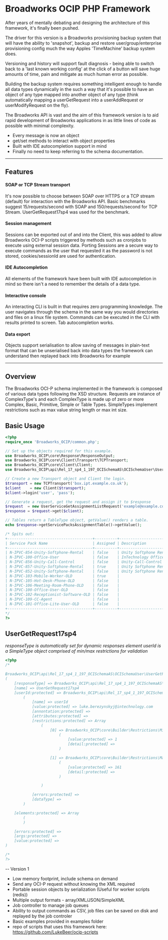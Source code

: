 Broadworks OCIP PHP Framework
===================

After years of mentally debating and designing the architecture of this framework, it's finally been pushed.

The driver for this version is a Broadworks provisioning backup system that will have the ability to 'snapshot', backup and restore user/group/enterprise provisioning config much the way Apples 'TimeMachine' backup system does.

Versioning and history will support fault diagnosis - being able to switch back to a 'last known working config' at the click of a button will save huge amounts of time, pain and mitigate as much human error as possible.

Building the backup system requires something intelligent enough to handle all data types dynamically in the such a way that it's possible to have an object of any type mapped into another object of any type (think automatically mapping a userGetRequest into a userAddRequest or userModifyRequest on the fly).

The Broadworks API is vast and the aim of this framework version is to aid rapid development of Broadworks applications in as little lines of code as possible with minimal complexity. 

- Every message is now an object
- get/set methods to interact with object properties
- Built with IDE autocompletion support in mind
- Finally no need to keep referring to the schema documentation.

----------


Features
-------------

#### <i class="icon-file"></i> SOAP or TCP Stream transport
It's now possible to choose between SOAP over HTTPS or a TCP stream (default) for interaction with the Broadworks API. Basic benchmarks suggest 15/requests/second with SOAP and 150/requests/second for TCP Stream. UserGetRequest17sp4 was used for the benchmark.


#### <i class="icon-folder-open"></i> Session management
Sessions can be exported out of and into the Client, this was added to allow Broadworks OCI-P scripts triggered by methods such as cronjobs to execute using external session data. Porting Sessions are a secure way to execute commands as the user that requested it as the password is not stored, cookies/sessionId are used for authentication.

#### <i class="icon-pencil"></i> IDE Autocompletion

All elements of the framework have been built with IDE autocompletion in mind so there isn't a need to remember the details of a data type.

#### <i class="icon-refresh"></i>Interactive console
An interacting CLI is built in that requires zero programming knowledge. The user navigates through the schema in the same way you would directories and files on a linux file system. Commands can be executed in the CLI with results printed to screen. Tab autocompletion works.




#### <i class="icon-hdd"></i> Data export

Objects support serialisation to allow saving of messages in plain-text format that can be unserialised back into data types the framework can understand then replayed back into Broadworks for example

----------

Overview
-------------------
The Broadworks OCI-P schema implemented in the framework is composed of various data types following the XSD structure. Requests are instance of ComplexType's and each ComplexType is made up of zero or more Complex, Basic, Primitive, Simple or Table Types.  SimpleTypes implement restrictions such as max value string length or max int size.	


Basic Usage
-------------------

``` php
<?php
require_once 'Broadworks_OCIP/common.php';

// Set up the objects required for this example.
use Broadworks_OCIP\core\Response\ResponseOutput;
use Broadworks_OCIP\core\Client\Transport\TCPTransport;
use Broadworks_OCIP\core\Client\Client;
use Broadworks_OCIP\api\Rel_17_sp4_1_197_OCISchemaAS\OCISchemaUser\UserServiceGetAssignmentListRequest;

// Create a new Transport object and Client the login.
$transport = new TCPTransport('box.ipt.example.co.uk');
$client    = new Client($transport);
$client->login('user', 'pass');

// Generate a request, get the request and assign it to $response
$request  = new UserServiceGetAssignmentListRequest('example@example.com');
$response = $request->get($client);

// Tables return a TableType object, getValue() renders a table.
echo $response->getServicePacksAssignmentTable()->getValue();

/* Spits out:
+--------------------------------------+----------+------------------------------------------+
| Service Pack Name                    | Assigned | Description                              |
+--------------------------------------+----------+------------------------------------------+
| N-IPVC-854-Unity-Softphone-Rental    | false    | Unity Softphone Rental (Android)         |
| N-IPVC-100-Office-User               | false    | InTechnology Office User V2.2            |
| N-IPVC-856-Unity-Call-Control        | false    | Unity-Call-Control                       |
| N-IPVC-857-Unity-Softphone-Rental    | true     | Unity Softphone Rental (Windows Desktop) |
| N-IPVC-852-Unity-Softphone-Rental    | false    | Unity Softphone Rental (iPhone)          |
| N-IPVC-103-Mobile-Worker-OLD         | true     |                                          |
| N-IPVC-105-Hot-Desk-Phone-OLD        | false    |                                          |
| N-IPVC-106-Meeting-Room-Phone-OLD    | false    |                                          |
| N-IPVC-100-Office-User-OLD           | false    |                                          |
| N-IPVC-102-Receptionist-Software-OLD | false    |                                          |
| N-IPVC-109-CC-Agent                  | false    |                                          |
| N-IPVC-101-Office-Lite-User-OLD      | false    |                                          |
+--------------------------------------+----------+------------------------------------------+
*/
?>
```


UserGetRequest17sp4
-------------------
*responseType is automatically set for dynamic responses*
*element userId is a SimpleType object comprised of min/max restrictions for validation*

``` php
<?php
/*

Broadworks_OCIP\api\Rel_17_sp4_1_197_OCISchemaAS\OCISchemaUser\UserGetRequest17sp4 Object
(
    [responseType] => Broadworks_OCIP\api\Rel_17_sp4_1_197_OCISchemaAS\OCISchemaUser\UserGetResponse17sp4
    [name] => UserGetRequest17sp4
    [userId:protected] => Broadworks_OCIP\api\Rel_17_sp4_1_197_OCISchemaAS\OCISchemaDataTypes\UserId Object
        (
            [name] => userId
            [value:protected] => luke.berezynskyj@intechnology.com
            [annontation:protected] =>
            [attributes:protected] =>
            [restrictions:protected] => Array
                (
                    [0] => Broadworks_OCIP\core\Builder\Restrictions\MinLength Object
                        (
                            [value:protected] => 1
                            [detail:protected] =>
                        )

                    [1] => Broadworks_OCIP\core\Builder\Restrictions\MaxLength Object
                        (
                            [value:protected] => 161
                            [detail:protected] =>
                        )

                )

            [errors:protected] =>
            [dataType] =>
        )

    [elements:protected] => Array
        (
        )

    [errors:protected] =>
    [args:protected] =>
    [value:protected] =>
)

/*
?>
```

-- Version 1
- Low memory footprint, include schema on demand
- Send any OCI-P request without knowing the XML required
- Portable session objects by serialization (Useful for worker scripts (redis))
- Multiple output formats - array/XML/JSON/SimpleXML
- Job controller to manage job queues
- Ability to output commands as CSV, job files can be saved on disk and replayed by the job controler
- Basic examples provided in examples folder
- repo of scripts that uses this framework here: https://github.com/LukeBeer/ocip-scripts
